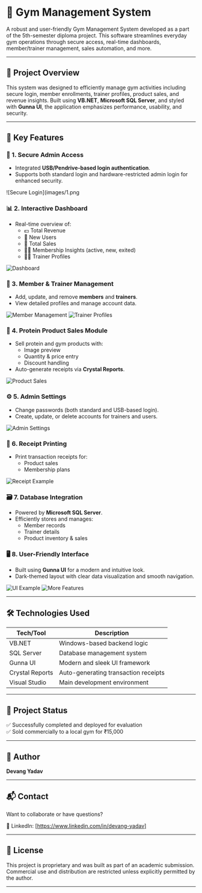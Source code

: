 # 💪 Gym Management System

A robust and user-friendly Gym Management System developed as a part of the 5th-semester diploma project. This software streamlines everyday gym operations through secure access, real-time dashboards, member/trainer management, sales automation, and more.

---

## 🚀 Project Overview

This system was designed to efficiently manage gym activities including secure login, member enrollments, trainer profiles, product sales, and revenue insights. Built using **VB.NET**, **Microsoft SQL Server**, and styled with **Gunna UI**, the application emphasizes performance, usability, and security.

---

## 🧩 Key Features

### 🔐 1. Secure Admin Access
- Integrated **USB/Pendrive-based login authentication**.
- Supports both standard login and hardware-restricted admin login for enhanced security.

![Secure Login](images/1.png

### 📊 2. Interactive Dashboard
- Real-time overview of:
  - 💵 Total Revenue
  - 👤 New Users
  - 🛒 Total Sales
  - 🧍‍♂️ Membership Insights (active, new, exited)
  - 🧑‍🏫 Trainer Profiles

![Dashboard](images/2.png)

### 🧍 3. Member & Trainer Management
- Add, update, and remove **members** and **trainers**.
- View detailed profiles and manage account data.

![Member Management](images/3.png)
![Trainer Profiles](images/4.png)

### 🥤 4. Protein Product Sales Module
- Sell protein and gym products with:
  - Image preview
  - Quantity & price entry
  - Discount handling
- Auto-generate receipts via **Crystal Reports**.

![Product Sales](images/5.png)

### ⚙️ 5. Admin Settings
- Change passwords (both standard and USB-based login).
- Create, update, or delete accounts for trainers and users.

![Admin Settings](images/7.png)

### 🧾 6. Receipt Printing
- Print transaction receipts for:
  - Product sales
  - Membership plans
 
![Receipt Example](images/8.png)

### 🗃️ 7. Database Integration
- Powered by **Microsoft SQL Server**.
- Efficiently stores and manages:
  - Member records
  - Trainer details
  - Product inventory & sales

### 🖥️ 8. User-Friendly Interface
- Built using **Gunna UI** for a modern and intuitive look.
- Dark-themed layout with clear data visualization and smooth navigation.

![UI Example](images/9.png)
![More Features](images/10.png)

---

## 🛠️ Technologies Used

| Tech/Tool         | Description                          |
|------------------|--------------------------------------|
| VB.NET            | Windows-based backend logic          |
| SQL Server        | Database management system           |
| Gunna UI          | Modern and sleek UI framework        |
| Crystal Reports   | Auto-generating transaction receipts |
| Visual Studio     | Main development environment         |

---

## 💼 Project Status

✅ Successfully completed and deployed for evaluation  
✅ Sold commercially to a local gym for ₹15,000

---

## 📇 Author

**Devang Yadav**  

---

## 📬 Contact

Want to collaborate or have questions?

📱 LinkedIn: [https://www.linkedin.com/in/devang-yadav]

---

## 📝 License

This project is proprietary and was built as part of an academic submission. Commercial use and distribution are restricted unless explicitly permitted by the author.

---

